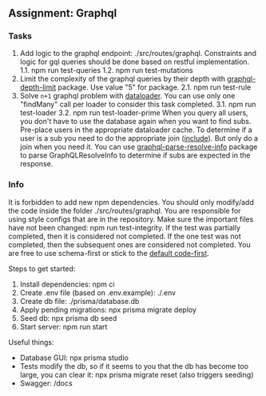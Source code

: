 #

## Assignment: Graphql

### Tasks

1. Add logic to the graphql endpoint: ./src/routes/graphql.
Constraints and logic for gql queries should be done based on restful implementation.
   1.1. npm run test-queries
   1.2. npm run test-mutations
2. Limit the complexity of the graphql queries by their depth with [graphql-depth-limit](https://www.npmjs.com/package/graphql-depth-limit) package.
   Use value "5" for package.
   2.1. npm run test-rule
3. Solve `n+1` graphql problem with [dataloader](https://www.npmjs.com/package/dataloader).
   You can use only one "findMany" call per loader to consider this task completed.
   3.1. npm run test-loader
   3.2. npm run test-loader-prime
   When you query all users, you don't have to use the database again when you want to find subs.
   Pre-place users in the appropriate dataloader cache.
   To determine if a user is a sub you need to do the appropriate join ([include](https://www.prisma.io/docs/reference/api-reference/prisma-client-reference#include)).
   But only do a join when you need it. You can use [graphql-parse-resolve-info](https://github.com/graphile/graphile-engine/tree/master/packages/graphql-parse-resolve-info) package to parse GraphQLResolveInfo to determine if subs are expected in the response.

### Info

It is forbidden to add new npm dependencies.
You should only modify/add the code inside the folder ./src/routes/graphql.
You are responsible for using style configs that are in the repository.
Make sure the important files have not been changed: npm run test-integrity.
If the test was partially completed, then it is considered not completed.
If the one test was not completed, then the subsequent ones are considered not completed.
You are free to use schema-first or stick to the [default code-first](https://github.dev/graphql/graphql-js/blob/ffa18e9de0ae630d7e5f264f72c94d497c70016b/src/__tests__/starWarsSchema.ts).

Steps to get started:

1. Install dependencies: npm ci
2. Create .env file (based on .env.example): ./.env
3. Create db file: ./prisma/database.db
4. Apply pending migrations: npx prisma migrate deploy
5. Seed db: npx prisma db seed
6. Start server: npm run start

Useful things:

- Database GUI: npx prisma studio
- Tests modify the db, so if it seems to you that the db has become too large,
  you can clear it: npx prisma migrate reset (also triggers seeding)
- Swagger: /docs
